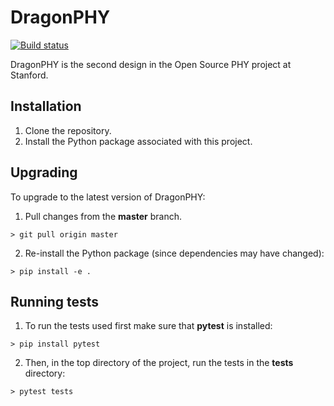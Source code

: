 # DragonPHY

[![Build status](https://badge.buildkite.com/df233a0a276c870f908484cdf1e94db22868edd69514c7a977.svg?branch=master)](https://buildkite.com/stanford-aha/dragonphy)

DragonPHY is the second design in the Open Source PHY project at Stanford.  

## Installation

1. Clone the repository.
2. Install the Python package associated with this project.

## Upgrading

To upgrade to the latest version of DragonPHY:
1. Pull changes from the **master** branch.
```shell
> git pull origin master
```
2. Re-install the Python package (since dependencies may have changed):
```shell
> pip install -e .
```

## Running tests

1. To run the tests used first make sure that **pytest** is installed:
```shell
> pip install pytest
```
2. Then, in the top directory of the project, run the tests in the **tests** directory:
```shell
> pytest tests
```
